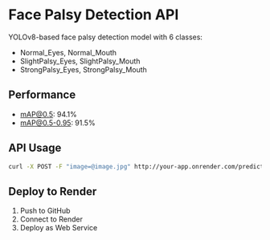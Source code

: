 # Face Palsy Detection API

YOLOv8-based face palsy detection model with 6 classes:
- Normal_Eyes, Normal_Mouth
- SlightPalsy_Eyes, SlightPalsy_Mouth  
- StrongPalsy_Eyes, StrongPalsy_Mouth

## Performance
- mAP@0.5: 94.1%
- mAP@0.5-0.95: 91.5%

## API Usage
```bash
curl -X POST -F "image=@image.jpg" http://your-app.onrender.com/predict
```

## Deploy to Render
1. Push to GitHub
2. Connect to Render
3. Deploy as Web Service
